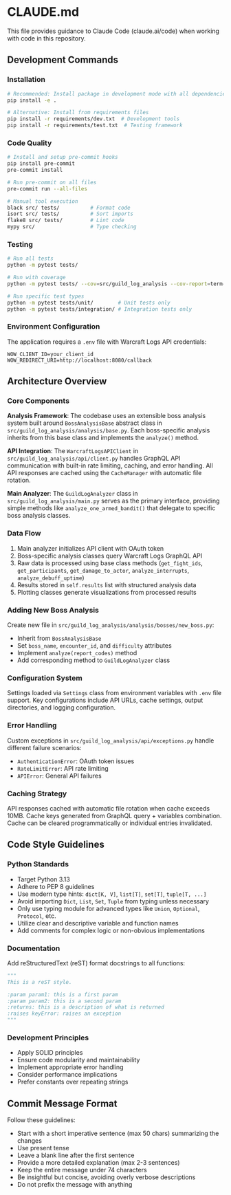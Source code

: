 # CLAUDE.md

This file provides guidance to Claude Code (claude.ai/code) when working with code in this repository.

## Development Commands

### Installation
```bash
# Recommended: Install package in development mode with all dependencies
pip install -e .

# Alternative: Install from requirements files
pip install -r requirements/dev.txt  # Development tools
pip install -r requirements/test.txt  # Testing framework
```

### Code Quality
```bash
# Install and setup pre-commit hooks
pip install pre-commit
pre-commit install

# Run pre-commit on all files
pre-commit run --all-files

# Manual tool execution
black src/ tests/          # Format code
isort src/ tests/          # Sort imports  
flake8 src/ tests/         # Lint code
mypy src/                  # Type checking
```

### Testing
```bash
# Run all tests
python -m pytest tests/

# Run with coverage
python -m pytest tests/ --cov=src/guild_log_analysis --cov-report=term-missing

# Run specific test types
python -m pytest tests/unit/        # Unit tests only
python -m pytest tests/integration/ # Integration tests only
```

### Environment Configuration
The application requires a `.env` file with Warcraft Logs API credentials:
```
WOW_CLIENT_ID=your_client_id
WOW_REDIRECT_URI=http://localhost:8080/callback
```

## Architecture Overview

### Core Components

**Analysis Framework**: The codebase uses an extensible boss analysis system built around `BossAnalysisBase` abstract class in `src/guild_log_analysis/analysis/base.py`. Each boss-specific analysis inherits from this base class and implements the `analyze()` method.

**API Integration**: The `WarcraftLogsAPIClient` in `src/guild_log_analysis/api/client.py` handles GraphQL API communication with built-in rate limiting, caching, and error handling. All API responses are cached using the `CacheManager` with automatic file rotation.

**Main Analyzer**: The `GuildLogAnalyzer` class in `src/guild_log_analysis/main.py` serves as the primary interface, providing simple methods like `analyze_one_armed_bandit()` that delegate to specific boss analysis classes.

### Data Flow

1. Main analyzer initializes API client with OAuth token
2. Boss-specific analysis classes query Warcraft Logs GraphQL API
3. Raw data is processed using base class methods (`get_fight_ids`, `get_participants`, `get_damage_to_actor`, `analyze_interrupts`, `analyze_debuff_uptime`)  
4. Results stored in `self.results` list with structured analysis data
5. Plotting classes generate visualizations from processed results

### Adding New Boss Analysis

Create new file in `src/guild_log_analysis/analysis/bosses/new_boss.py`:
- Inherit from `BossAnalysisBase`
- Set `boss_name`, `encounter_id`, and `difficulty` attributes
- Implement `analyze(report_codes)` method
- Add corresponding method to `GuildLogAnalyzer` class

### Configuration System

Settings loaded via `Settings` class from environment variables with `.env` file support. Key configurations include API URLs, cache settings, output directories, and logging configuration.

### Error Handling

Custom exceptions in `src/guild_log_analysis/api/exceptions.py` handle different failure scenarios:
- `AuthenticationError`: OAuth token issues
- `RateLimitError`: API rate limiting  
- `APIError`: General API failures

### Caching Strategy

API responses cached with automatic file rotation when cache exceeds 10MB. Cache keys generated from GraphQL query + variables combination. Cache can be cleared programmatically or individual entries invalidated.

## Code Style Guidelines

### Python Standards
- Target Python 3.13
- Adhere to PEP 8 guidelines
- Use modern type hints: `dict[K, V]`, `list[T]`, `set[T]`, `tuple[T, ...]`
- Avoid importing `Dict`, `List`, `Set`, `Tuple` from typing unless necessary
- Only use typing module for advanced types like `Union`, `Optional`, `Protocol`, etc.
- Utilize clear and descriptive variable and function names
- Add comments for complex logic or non-obvious implementations

### Documentation
Add reStructuredText (reST) format docstrings to all functions:

```python
"""
This is a reST style.

:param param1: this is a first param
:param param2: this is a second param
:returns: this is a description of what is returned
:raises keyError: raises an exception
"""
```

### Development Principles
- Apply SOLID principles
- Ensure code modularity and maintainability
- Implement appropriate error handling
- Consider performance implications
- Prefer constants over repeating strings

## Commit Message Format

Follow these guidelines:
- Start with a short imperative sentence (max 50 chars) summarizing the changes
- Use present tense
- Leave a blank line after the first sentence
- Provide a more detailed explanation (max 2-3 sentences)
- Keep the entire message under 74 characters
- Be insightful but concise, avoiding overly verbose descriptions
- Do not prefix the message with anything